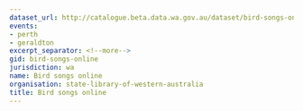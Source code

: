 ```yaml
---
dataset_url: http://catalogue.beta.data.wa.gov.au/dataset/bird-songs-online
events:
- perth
- geraldton
excerpt_separator: <!--more-->
gid: bird-songs-online
jurisdiction: wa
name: Bird songs online
organisation: state-library-of-western-australia
title: Bird songs online
---
```


